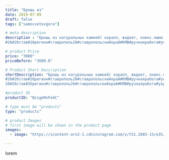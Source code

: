 ```yaml
---
title: "Брошь из"
date: 2019-07-09
draft: false
tags: ["samocvetovgora"]

# meta description
description : "Брошь из натуральных камней( коралл, жадеит, оникс.яшма, жемчуг) со стразами.
#26#26став#26регион#ставрополь26#ставропольскийкрай#КМВ#ручнаяработа#украшенияизна"

# product Price
price: "3000"
priceBefore: "3600.0"

# Product Short Description
shortDescription: "Брошь из натуральных камней( коралл, жадеит, оникс.яшма, жемчуг) со стразами.
#26#26став#26регион#ставрополь26#ставропольскийкрай#КМВ#ручнаяработа#украшенияизнатуральныхкамней#натуральныекамни#
26#26став#26регион#ставрополь26#ставропольскийкрай#КМВ#ручнаяработа#украшенияизнатуральныхкамней#натуральныекамни#брошка#брошь#брошиназаказ#samocvetovgora#вашаброшка#брошихендмейд#кристаллы#"

#product ID
productID: "BzsgeMxFe4C"

# type must be "products"
type: "products"

# product Images
# first image will be shown in the product page
images:
  - image: "https://scontent-arn2-1.cdninstagram.com/v/t51.2885-15/e35/65618223_2052530121720391_8915004919861398525_n.jpg?se=7&tp=1&_nc_ht=scontent-arn2-1.cdninstagram.com&_nc_cat=107&_nc_ohc=v10UjfHPMngAX9pzjTT&ccb=7-4&oh=d70ba3f38bfacd18b3557c70d723b05f&oe=6082D5FB&_nc_sid=86f79a&ig_cache_key=MjA4NDE4MzU0MDM0Njc3NzA5MA%3D%3D.2-ccb7-4"

---
```

lorem
